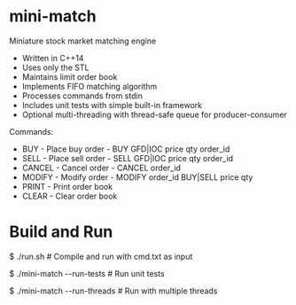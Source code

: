 # mini-match
Miniature stock market matching engine

* Written in C++14
* Uses only the STL
* Maintains limit order book
* Implements FIFO matching algorithm
* Processes commands from stdin
* Includes unit tests with simple built-in framework
* Optional multi-threading with thread-safe queue for producer-consumer

Commands:
* BUY - Place buy order - BUY GFD|IOC price qty order_id
* SELL - Place sell order - SELL GFD|IOC price qty order_id
* CANCEL - Cancel order - CANCEL order_id
* MODIFY - Modify order - MODIFY order_id BUY|SELL price qty
* PRINT - Print order book
* CLEAR - Clear order book

# Build and Run
$ ./run.sh # Compile and run with cmd.txt as input

$ ./mini-match --run-tests # Run unit tests

$ ./mini-match --run-threads # Run with multiple threads
